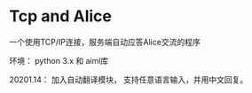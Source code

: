 # Tcp and Alice
一个使用TCP/IP连接，服务端自动应答Alice交流的程序

环境：
python 3.x 和 aiml库

20201.14：
加入自动翻译模块，
支持任意语言输入，并用中文回复。
